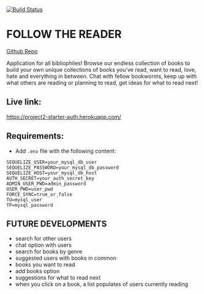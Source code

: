 [![Build Status](https://travis-ci.com/alperg/project2-starter-auth.svg?branch=master)](https://travis-ci.com/alperg/project2-starter-auth)

# FOLLOW THE READER

[Github Repo](https://github.com/AnneliseRowan/project-2)

Application for all bibliophiles! Browse our endless collection of books to build your own unique collections of books you've read, want to read, love, hate and everything in between. Chat with fellow bookworms, keep up with what others are reading or planning to read, get ideas for what to read next! 

## Live link:
https://project2-starter-auth.herokuapp.com/

## Requirements:

* Add `.env` file with the following content:

```
SEQUELIZE_USER=your_mysql_db_user
SEQUELIZE_PASSWORD=your_mysql_db_password
SEQUELIZE_HOST=your_mysql_db_host
AUTH_SECRET=your_auth_secret_key
ADMIN_USER_PWD=admin_password
USER_PWD=user_pwd
FORCE_SYNC=true_or_false
TU=mysql_user
TP=mysql_password
```
## FUTURE DEVELOPMENTS
 * search for other users
 * chat option with users 
 * search for books by genre
 * suggested users with books in common
 * books you want to read
 * add books option
 * suggestions for what to read next
 * when you click on a book, a list populates of users currently reading